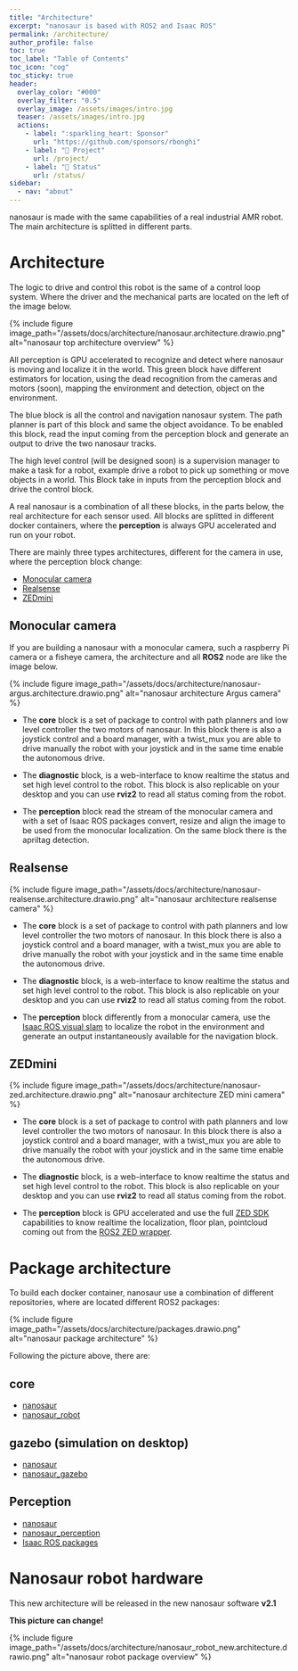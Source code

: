 ```yaml
---
title: "Architecture"
excerpt: "nanosaur is based with ROS2 and Isaac ROS"
permalink: /architecture/
author_profile: false
toc: true
toc_label: "Table of Contents"
toc_icon: "cog"
toc_sticky: true
header:
  overlay_color: "#000"
  overlay_filter: "0.5"
  overlay_image: /assets/images/intro.jpg
  teaser: /assets/images/intro.jpg
  actions:
    - label: ":sparkling_heart: Sponsor"
      url: "https://github.com/sponsors/rbonghi"
    - label: "👷 Project"
      url: /project/
    - label: "🚦 Status"
      url: /status/
sidebar:
  - nav: "about"
---
```


nanosaur is made with the same capabilities of a real industrial AMR robot. The main architecture is splitted in different parts.

# Architecture

The logic to drive and control this robot is the same of a control loop system. Where the driver and the mechanical parts are located on the left of the image below.

{% include figure image_path="/assets/docs/architecture/nanosaur.architecture.drawio.png" alt="nanosaur top architecture overview" %}

All perception is GPU accelerated to recognize and detect where nanosaur is moving and localize it in the world. This green block have different estimators for location, using the dead recognition from the cameras and motors (soon), mapping the environment and detection, object on the environment.

The blue block is all the control and navigation nanosaur system. The path planner is part of this block and same the object avoidance. To be enabled this block, read the input coming from the perception block and generate an output to drive the two nanosaur tracks.

The high level control (will be designed soon) is a supervision manager to make a task for a robot, example drive a robot to pick up something or move objects in a world. This Block take in inputs from the perception block and drive the control block.

A real nanosaur is a combination of all these blocks, in the parts below, the real architecture for each sensor used. All blocks are splitted in different docker containers, where the **perception** is always GPU accelerated and run on your robot.

There are mainly three types architectures, different for the camera in use, where the perception block change:
 * [Monocular camera](#monocular-camera)
 * [Realsense](#realsense)
 * [ZEDmini](#zedmini)

## Monocular camera

If you are building a nanosaur with a monocular camera, such a raspberry Pi camera or a fisheye camera, the architecture and all **ROS2** node are like the image below.

{% include figure image_path="/assets/docs/architecture/nanosaur-argus.architecture.drawio.png" alt="nanosaur architecture Argus camera" %}

* The **core** block is a set of package to control with path planners and low level controller the two motors of nanosaur. In this block there is also a joystick control and a board manager, with a twist_mux you are able to drive manually the robot with your joystick and in the same time enable the autonomous drive.

* The **diagnostic** block, is a web-interface to know realtime the status and set high level control to the robot. This block is also replicable on your desktop and you can use **rviz2** to read all status coming from the robot.

* The **perception** block read the stream of the monocular camera and with a set of Isaac ROS packages convert, resize and align the image to be used from the monocular localization. On the same block there is the apriltag detection.

## Realsense

{% include figure image_path="/assets/docs/architecture/nanosaur-realsense.architecture.drawio.png" alt="nanosaur architecture realsense camera" %}

* The **core** block is a set of package to control with path planners and low level controller the two motors of nanosaur. In this block there is also a joystick control and a board manager, with a twist_mux you are able to drive manually the robot with your joystick and in the same time enable the autonomous drive.

* The **diagnostic** block, is a web-interface to know realtime the status and set high level control to the robot. This block is also replicable on your desktop and you can use **rviz2** to read all status coming from the robot.

* The **perception** block differently from a monocular camera, use the [Isaac ROS visual slam](https://github.com/NVIDIA-ISAAC-ROS/isaac_ros_visual_slam) to localize the robot in the environment and generate an output instantaneously available for the navigation block. 

## ZEDmini

{% include figure image_path="/assets/docs/architecture/nanosaur-zed.architecture.drawio.png" alt="nanosaur architecture ZED mini camera" %}

* The **core** block is a set of package to control with path planners and low level controller the two motors of nanosaur. In this block there is also a joystick control and a board manager, with a twist_mux you are able to drive manually the robot with your joystick and in the same time enable the autonomous drive.

* The **diagnostic** block, is a web-interface to know realtime the status and set high level control to the robot. This block is also replicable on your desktop and you can use **rviz2** to read all status coming from the robot.

* The **perception** block is GPU accelerated and use the full [ZED SDK](https://www.stereolabs.com/developers/release/) capabilities to know realtime the localization, floor plan, pointcloud coming out from the [ROS2 ZED wrapper](https://github.com/stereolabs/zed-ros2-wrapper).

# Package architecture 

To build each docker container, nanosaur use a combination of different repositories, where are located different ROS2 packages:

{% include figure image_path="/assets/docs/architecture/packages.drawio.png" alt="nanosaur package architecture" %}


Following the picture above, there are:
## core

* [nanosaur](https://github.com/rnanosaur/nanosaur)
* [nanosaur_robot](https://github.com/rnanosaur/nanosaur_robot)

## gazebo (simulation on desktop)

* [nanosaur](https://github.com/rnanosaur/nanosaur)
* [nanosaur_gazebo](https://github.com/rnanosaur/nanosaur_gazebo)

## Perception

* [nanosaur](https://github.com/rnanosaur/nanosaur)
* [nanosaur_perception](https://github.com/rnanosaur/nanosaur_perception)
* [Isaac ROS packages](https://github.com/NVIDIA-ISAAC-ROS)

# Nanosaur robot hardware

This new architecture will be released in the new nanosaur software **v2.1**

**This picture can change!**

{% include figure image_path="/assets/docs/architecture/nanosaur_robot_new.architecture.drawio.png" alt="nanosaur robot package overview" %}